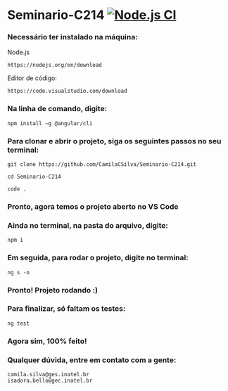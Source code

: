 # Seminario-C214 [![Node.js CI](https://github.com/CamilaCSilva/Seminario-C214/actions/workflows/node.js.yml/badge.svg)](https://github.com/CamilaCSilva/Seminario-C214/actions/workflows/node.js.yml)

### Necessário ter instalado na máquina:

Node.js
```
https://nodejs.org/en/download
```

Editor de código:
```
https://code.visualstudio.com/download
```

### Na linha de comando, digite:
```
npm install –g @angular/cli

```

### Para clonar e abrir o projeto, siga os seguintes passos no seu terminal:

```
git clone https://github.com/CamilaCSilva/Seminario-C214.git
```

```
cd Seminario-C214
```

```
code .
```

### Pronto, agora temos o projeto aberto no VS Code

### Ainda no terminal, na pasta do arquivo, digite:
```
npm i
```

### Em seguida, para rodar o projeto, digite no terminal:
```
ng s -o
```

### Pronto! Projeto rodando :)

### Para finalizar, só faltam os testes:

```
ng test
```
### Agora sim, 100% feito!

### Qualquer dúvida, entre em contato com a gente:

```
camila.silva@ges.inatel.br
isadora.bello@gec.inatel.br
```